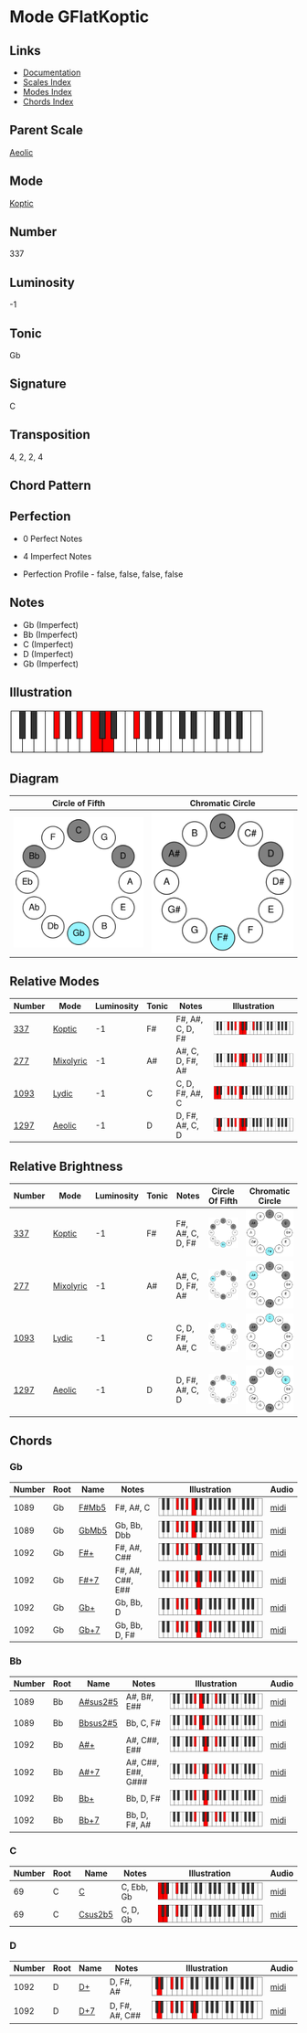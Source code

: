 # Mode GFlatKoptic

## Links

- [Documentation](README.md)
- [Scales Index](Scales.md)
- [Modes Index](Modes.md)
- [Chords Index](Chords.md)

## Parent Scale

[Aeolic](ScaleAeolic.md)

## Mode

[Koptic](ModeKoptic.md)

## Number

337

## Luminosity

-1

## Tonic

Gb

## Signature

C

## Transposition

4, 2, 2, 4

## Chord Pattern



## Perfection

 - 0 Perfect Notes

 - 4 Imperfect Notes

 - Perfection Profile - false, false, false, false

## Notes

- Gb (Imperfect)
- Bb (Imperfect)
- C (Imperfect)
- D (Imperfect)
- Gb (Imperfect)

## Illustration

![GFlatKoptic](ModeGFlatKoptic.png)

## Diagram

| Circle of Fifth | Chromatic Circle |
|-----------------|------------------|
| ![GFlatKoptic](CircleOfFifthModeGFlatKoptic.svg) | ![GFlatKoptic](ChromaticCircleModeGFlatKoptic.svg) |
## Relative Modes

| Number | Mode | Luminosity | Tonic | Notes | Illustration |
|--------|------|------------|-------|-------|--------------|
| [337](https://ianring.com/musictheory/scales/337) | [Koptic](ModeKoptic.md) | -1 | F# | F#, A#, C, D, F# | ![FSharpKoptic](ModeFSharpKoptic.png) |
| [277](https://ianring.com/musictheory/scales/277) | [Mixolyric](ModeMixolyric.md) | -1 | A# | A#, C, D, F#, A# | ![ASharpMixolyric](ModeASharpMixolyric.png) |
| [1093](https://ianring.com/musictheory/scales/1093) | [Lydic](ModeLydic.md) | -1 | C | C, D, F#, A#, C | ![CNaturalLydic](ModeCNaturalLydic.png) |
| [1297](https://ianring.com/musictheory/scales/1297) | [Aeolic](ModeAeolic.md) | -1 | D | D, F#, A#, C, D | ![DNaturalAeolic](ModeDNaturalAeolic.png) |
## Relative Brightness

| Number | Mode | Luminosity | Tonic | Notes | Circle Of Fifth | Chromatic Circle |
|--------|------|------------|-------|-------|-----------------|------------------|
| [337](https://ianring.com/musictheory/scales/337) | [Koptic](ModeKoptic.md) | -1 | F# | F#, A#, C, D, F# | ![FSharpKoptic](CircleOfFifthModeFSharpKoptic.svg) | ![FSharpKoptic](ChromaticCircleModeFSharpKoptic.svg) |
| [277](https://ianring.com/musictheory/scales/277) | [Mixolyric](ModeMixolyric.md) | -1 | A# | A#, C, D, F#, A# | ![ASharpMixolyric](CircleOfFifthModeASharpMixolyric.svg) | ![ASharpMixolyric](ChromaticCircleModeASharpMixolyric.svg) |
| [1093](https://ianring.com/musictheory/scales/1093) | [Lydic](ModeLydic.md) | -1 | C | C, D, F#, A#, C | ![CNaturalLydic](CircleOfFifthModeCNaturalLydic.svg) | ![CNaturalLydic](ChromaticCircleModeCNaturalLydic.svg) |
| [1297](https://ianring.com/musictheory/scales/1297) | [Aeolic](ModeAeolic.md) | -1 | D | D, F#, A#, C, D | ![DNaturalAeolic](CircleOfFifthModeDNaturalAeolic.svg) | ![DNaturalAeolic](ChromaticCircleModeDNaturalAeolic.svg) |

## Chords

### Gb

| Number | Root | Name | Notes | Illustration | Audio |
|--------|------|------|-------|--------------|-------|
| 1089 | Gb | [F#Mb5](ChordFSharpMajorFlatFifth.md) | F#, A#, C | ![F#Mb5](ChordFSharpMajorFlatFifthRootPosition.png) | [midi](ChordFSharpMajorFlatFifthRootPosition.mid) |
| 1089 | Gb | [GbMb5](ChordGFlatMajorFlatFifth.md) | Gb, Bb, Dbb | ![GbMb5](ChordGFlatMajorFlatFifthRootPosition.png) | [midi](ChordGFlatMajorFlatFifthRootPosition.mid) |
| 1092 | Gb | [F#+](ChordFSharpAugmented.md) | F#, A#, C## | ![F#+](ChordFSharpAugmentedRootPosition.png) | [midi](ChordFSharpAugmentedRootPosition.mid) |
| 1092 | Gb | [F#+7](ChordFSharpAugmentedAugmentedSeventh.md) | F#, A#, C##, E## | ![F#+7](ChordFSharpAugmentedAugmentedSeventhRootPosition.png) | [midi](ChordFSharpAugmentedAugmentedSeventhRootPosition.mid) |
| 1092 | Gb | [Gb+](ChordGFlatAugmented.md) | Gb, Bb, D | ![Gb+](ChordGFlatAugmentedRootPosition.png) | [midi](ChordGFlatAugmentedRootPosition.mid) |
| 1092 | Gb | [Gb+7](ChordGFlatAugmentedAugmentedSeventh.md) | Gb, Bb, D, F# | ![Gb+7](ChordGFlatAugmentedAugmentedSeventhRootPosition.png) | [midi](ChordGFlatAugmentedAugmentedSeventhRootPosition.mid) |

### Bb

| Number | Root | Name | Notes | Illustration | Audio |
|--------|------|------|-------|--------------|-------|
| 1089 | Bb | [A#sus2#5](ChordASharpSuspendedSecondSharpFifth.md) | A#, B#, E## | ![A#sus2#5](ChordASharpSuspendedSecondSharpFifthRootPosition.png) | [midi](ChordASharpSuspendedSecondSharpFifthRootPosition.mid) |
| 1089 | Bb | [Bbsus2#5](ChordBFlatSuspendedSecondSharpFifth.md) | Bb, C, F# | ![Bbsus2#5](ChordBFlatSuspendedSecondSharpFifthRootPosition.png) | [midi](ChordBFlatSuspendedSecondSharpFifthRootPosition.mid) |
| 1092 | Bb | [A#+](ChordASharpAugmented.md) | A#, C##, E## | ![A#+](ChordASharpAugmentedRootPosition.png) | [midi](ChordASharpAugmentedRootPosition.mid) |
| 1092 | Bb | [A#+7](ChordASharpAugmentedAugmentedSeventh.md) | A#, C##, E##, G### | ![A#+7](ChordASharpAugmentedAugmentedSeventhRootPosition.png) | [midi](ChordASharpAugmentedAugmentedSeventhRootPosition.mid) |
| 1092 | Bb | [Bb+](ChordBFlatAugmented.md) | Bb, D, F# | ![Bb+](ChordBFlatAugmentedRootPosition.png) | [midi](ChordBFlatAugmentedRootPosition.mid) |
| 1092 | Bb | [Bb+7](ChordBFlatAugmentedAugmentedSeventh.md) | Bb, D, F#, A# | ![Bb+7](ChordBFlatAugmentedAugmentedSeventhRootPosition.png) | [midi](ChordBFlatAugmentedAugmentedSeventhRootPosition.mid) |

### C

| Number | Root | Name | Notes | Illustration | Audio |
|--------|------|------|-------|--------------|-------|
| 69 | C | [C](ChordCNaturalDiminishedFlatThird.md) | C, Ebb, Gb | ![C](ChordCNaturalDiminishedFlatThirdRootPosition.png) | [midi](ChordCNaturalDiminishedFlatThirdRootPosition.mid) |
| 69 | C | [Csus2b5](ChordCNaturalSuspendedSecondFlatFifth.md) | C, D, Gb | ![Csus2b5](ChordCNaturalSuspendedSecondFlatFifthRootPosition.png) | [midi](ChordCNaturalSuspendedSecondFlatFifthRootPosition.mid) |

### D

| Number | Root | Name | Notes | Illustration | Audio |
|--------|------|------|-------|--------------|-------|
| 1092 | D | [D+](ChordDNaturalAugmented.md) | D, F#, A# | ![D+](ChordDNaturalAugmentedRootPosition.png) | [midi](ChordDNaturalAugmentedRootPosition.mid) |
| 1092 | D | [D+7](ChordDNaturalAugmentedAugmentedSeventh.md) | D, F#, A#, C## | ![D+7](ChordDNaturalAugmentedAugmentedSeventhRootPosition.png) | [midi](ChordDNaturalAugmentedAugmentedSeventhRootPosition.mid) |

